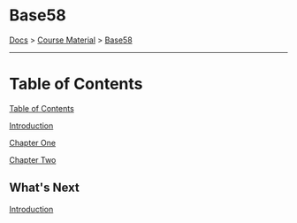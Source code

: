 # Base58
[Docs](/README.md) > 
[Course Material](/course-material/table-of-contents.md) > [Base58](./table-of-contents.md)

<HR>

# Table of Contents
[Table of Contents](./table-of-contents.md)

[Introduction](./introduction.md)

[Chapter One](./chapter-one.md)

[Chapter Two](./chapter-two.md)

## What's Next
[Introduction](./introduction.md)
